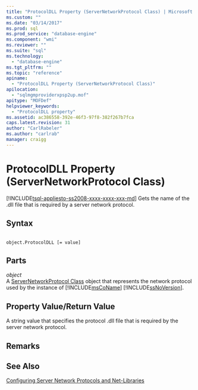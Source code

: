 ```yaml
---
title: "ProtocolDLL Property (ServerNetworkProtocol Class) | Microsoft Docs"
ms.custom: ""
ms.date: "03/14/2017"
ms.prod: sql
ms.prod_service: "database-engine"
ms.component: "wmi"
ms.reviewer: ""
ms.suite: "sql"
ms.technology: 
  - "database-engine"
ms.tgt_pltfrm: ""
ms.topic: "reference"
apiname: 
  - "ProtocolDLL Property (ServerNetworkProtocol Class)"
apilocation: 
  - "sqlmgmproviderxpsp2up.mof"
apitype: "MOFDef"
helpviewer_keywords: 
  - "ProtocolDLL property"
ms.assetid: ac386558-392e-46f3-97f8-382f267b7fca
caps.latest.revision: 31
author: "CarlRabeler"
ms.author: "carlrab"
manager: craigg
---
```

# ProtocolDLL Property (ServerNetworkProtocol Class)
[!INCLUDE[tsql-appliesto-ss2008-xxxx-xxxx-xxx-md](../../../includes/tsql-appliesto-ss2008-xxxx-xxxx-xxx-md.md)]
  Gets the name of the .dll file that is required by a server network protocol.  
  
## Syntax  
  
```  
  
object.ProtocolDLL [= value]  
```  
  
## Parts  
 *object*  
 A [ServerNetworkProtocol Class](../../../relational-databases/wmi-provider-configuration-classes/servernetworkprotocol-class/servernetworkprotocol-class.md) object that represents the network protocol used by the instance of [!INCLUDE[msCoName](../../../includes/msconame-md.md)] [!INCLUDE[ssNoVersion](../../../includes/ssnoversion-md.md)].  
  
## Property Value/Return Value  
 A string value that specifies the protocol .dll file that is required by the server network protocol.  
  
## Remarks  
  
## See Also  
 [Configuring Server Network Protocols and Net-Libraries](http://msdn.microsoft.com/library/ms177485\(v=sql.100\).aspx)  
  
  
